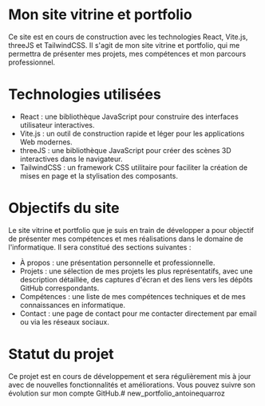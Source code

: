 # Mon site vitrine et portfolio
Ce site est en cours de construction avec les technologies React, Vite.js, threeJS et TailwindCSS. Il s'agit de mon site vitrine et portfolio, qui me permettra de présenter mes projets, mes compétences et mon parcours professionnel.

# Technologies utilisées
* React : une bibliothèque JavaScript pour construire des interfaces utilisateur interactives.
* Vite.js : un outil de construction rapide et léger pour les applications Web modernes.
* threeJS : une bibliothèque JavaScript pour créer des scènes 3D interactives dans le navigateur.
* TailwindCSS : un framework CSS utilitaire pour faciliter la création de mises en page et la stylisation des composants.
# Objectifs du site
Le site vitrine et portfolio que je suis en train de développer a pour objectif de présenter mes compétences et mes réalisations dans le domaine de l'informatique. Il sera constitué des sections suivantes :

* À propos : une présentation personnelle et professionnelle.
* Projets : une sélection de mes projets les plus représentatifs, avec une description détaillée, des captures d'écran et des liens vers les dépôts GitHub correspondants.
* Compétences : une liste de mes compétences techniques et de mes connaissances en informatique.
* Contact : une page de contact pour me contacter directement par email ou via les réseaux sociaux.
# Statut du projet
Ce projet est en cours de développement et sera régulièrement mis à jour avec de nouvelles fonctionnalités et améliorations. Vous pouvez suivre son évolution sur mon compte GitHub.# new_portfolio_antoinequarroz
